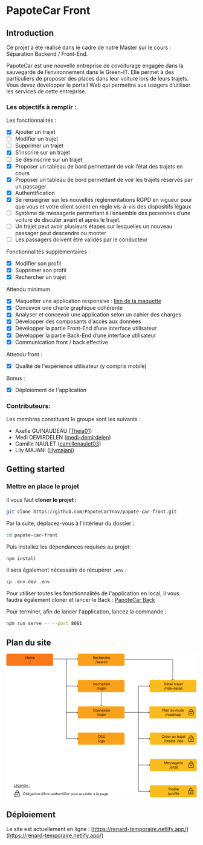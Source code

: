 # PapoteCar Front

## Introduction

Ce projet a été réalisé dans le cadre de notre Master sur le cours : Séparation Backend / Front-End.

PapoteCar est une nouvelle entreprise de covoiturage engagée dans la sauvegarde de l’environnement dans le Green-IT. Elle permet à des particuliers de proposer des places dans leur voiture lors de leurs trajets. Vous devez développer le portail Web qui permettra aux usagers d’utiliser les services de cette entreprise.

### Les objectifs à remplir :

Les fonctionnalités :

- [x] Ajouter un trajet
- [ ] Modifier un trajet
- [ ] Supprimer un trajet
- [x] S’inscrire sur un trajet
- [ ] Se désinscrire sur un trajet
- [x] Proposer un tableau de bord permettant de voir l’état des trajets en cours
- [x] Proposer un tableau de bord permettant de voir les trajets réservés par un passager
- [x] Authentification
- [x] Se renseigner sur les nouvelles réglementations RGPD en vigueur pour que vous et votre client soient en règle vis-à-vis des dispositifs légaux
- [ ] Système de messagerie permettant à l’ensemble des personnes d’une voiture de discuter avant et après le trajet.
- [ ] Un trajet peut avoir plusieurs étapes sur lesquelles un nouveau passager peut descendre ou monter
- [ ] Les passagers doivent être validés par le conducteur

Fonctionnalités supplémentaires :

- [x] Modifier son profil
- [x] Supprimer son profil
- [x] Rechercher un trajet

Attendu minimum

- [x] Maquetter une application responsive : [lien de la maquette](https://www.figma.com/proto/MMXLA9iA32F5cpWPNzyStq/PapoteCar?node-id=76%3A1300&scaling=scale-down&starting-point-node-id=76%3A1301)
- [x] Concevoir une charte graphique cohérente
- [x] Analyser et concevoir une application selon un cahier des charges
- [x] Développer des composants d’accès aux données
- [x] Développer la partie Front-End d’une interface utilisateur
- [x] Développer la partie Back-End d’une interface utilisateur
- [x] Communication front / back effective

Attendu front :

- [x] Qualité de l'expérience utilisateur (y compris mobile)

Bonus :

- [x] Déploiement de l'application

### Contributeurs:

Les membres constituant le groupe sont les suivants :

- Axelle GUINAUDEAU ([Theia01](https://github.com/Theia01))
- Medi DEMIRDELEN ([medi-demirdelen](https://github.com/medi-demirdelen))
- Camille NAULET ([camillenaulet03](https://github.com/camillenaulet03))
- Lily MAJANI ([lilymajani](https://github.com/lilymajani))

## Getting started

### Mettre en place le projet

Il vous faut **cloner le projet :**

```sh
git clone https://github.com/PapoteCarYnov/papote-car-front.git
```

Par la suite, déplacez-vous à l'intérieur du dossier :

```sh
cd papote-car-front
```

Puis installez les dépendances requises au projet:

```sh
npm install
```

Il sera également nécessaire de récupérer `.env` :

```sh
cp .env.dev .env
```

Pour utiliser toutes les fonctionnalités de l'application en local, il vous faudra également cloner et lancer le Back : [PapoteCar Back](https://github.com/PapoteCarYnov/papote-car-back)

Pour terminer, afin de lancer l'application, lancez la commande :

```sh
npm run serve -- --port 8081
```

## Plan du site

![Sitemap](Sitemap.png)

## Déploiement

Le site est actuellement en ligne : [https://renard-temporaire.netlify.app/](https://renard-temporaire.netlify.app/)
